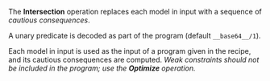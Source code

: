 The **Intersection** operation replaces each model in input with a sequence of _cautious consequences_.

A unary predicate is decoded as part of the program (default `__base64__/1`).

Each model in input is used as the input of a program given in the recipe, and its cautious consequences are computed. _Weak constraints should not be included in the program; use the **Optimize** operation._

